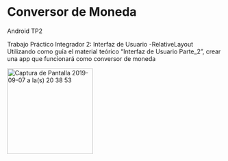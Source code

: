 # Conversor de Moneda
Android TP2

Trabajo Práctico Integrador 2: Interfaz de Usuario -RelativeLayout
Utilizando como guía el material teórico “Interfaz de Usuario Parte_2”, crear una app que funcionará como conversor de moneda


<img width="200" alt="Captura de Pantalla 2019-09-07 a la(s) 20 38 53" src="https://user-images.githubusercontent.com/41758667/64481289-94f3d300-d1af-11e9-988f-d5ef95ec8cbd.png">

